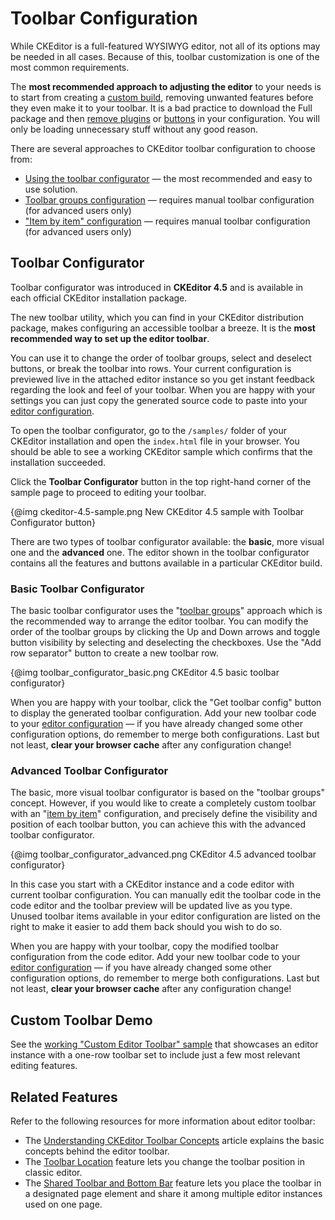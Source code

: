 <!--
Copyright (c) 2003-2015, CKSource - Frederico Knabben. All rights reserved.
For licensing, see LICENSE.md.
-->

# Toolbar Configuration

While CKEditor is a full-featured WYSIWYG editor, not all of its options
may be needed in all cases. Because of this, toolbar customization is
one of the most common requirements.

<div class="tip">
	The <strong>most recommended approach to adjusting the editor</strong> to your needs is to start from creating a
	<a href="http://ckeditor.com/builder">custom build</a>, removing unwanted features before they even
	make it to your toolbar. It is a bad practice to download the Full package and then 
	<a href="#!/api/CKEDITOR.config-cfg-removePlugins">remove plugins</a> or
	<a href="#!/api/CKEDITOR.config-cfg-removeButtons">buttons</a> in your configuration.
	You will only be loading unnecessary stuff without any good reason.
</div>

There are several approaches to CKEditor toolbar configuration to choose from:

 * [Using the toolbar configurator](#!/guide/dev_toolbar-section-toolbar-configurator) &mdash; the most recommended and easy to use solution.
 * [Toolbar groups configuration](#!/guide/dev_toolbarconcepts-section-toolbar-groups-configuration) &mdash; requires manual toolbar configuration (for advanced users only)
 * ["Item by item" configuration](#!/guide/dev_toolbarconcepts-section-%22item-by-item%22-configuration) &mdash; requires manual toolbar configuration (for advanced users only)

## Toolbar Configurator

<p class="requirements">
	Toolbar configurator was introduced in <strong>CKEditor 4.5</strong> and is available in each official CKEditor installation package. 
</p>

The new toolbar utility, which you can find in your CKEditor distribution package, makes configuring an accessible toolbar a breeze.
It is the **most recommended way to set up the editor toolbar**.

You can use it to change the order of toolbar groups, select and deselect buttons, or break the toolbar into rows. Your current configuration is previewed live in the attached editor instance so you get instant feedback regarding the look and feel of your toolbar. When you are happy with your settings you can just copy the generated source code to paste into your [editor configuration](#!/guide/dev_configuration).

To open the toolbar configurator, go to the `/samples/` folder of your CKEditor installation and open the `index.html` file in your browser. You should be able to see a working CKEditor sample which confirms that the installation succeeded.

Click the **Toolbar Configurator** button in the top right-hand corner of the sample page to proceed to editing your toolbar.

{@img ckeditor-4.5-sample.png New CKEditor 4.5 sample with Toolbar Configurator button}

There are two types of toolbar configurator available: the **basic**, more visual one and the **advanced** one. The editor shown in the toolbar configurator contains all the features and buttons available in a particular CKEditor build.

### Basic Toolbar Configurator

The basic toolbar configurator uses the "[toolbar groups](#!/guide/dev_toolbar-section-toolbar-groups-configuration)" approach which is the recommended way to arrange the editor toolbar. You can modify the order of the toolbar groups by clicking the Up and Down arrows and toggle button visibility by selecting and deselecting the checkboxes. Use the "Add row separator" button to create a new toolbar row.

{@img toolbar_configurator_basic.png CKEditor 4.5 basic toolbar configurator}

When you are happy with your toolbar, click the "Get toolbar config" button to display the generated toolbar configuration. Add your new toolbar code to your [editor configuration](#!/guide/dev_configuration) &mdash; if you have already changed some other configuration options, do remember to merge both configurations. Last but not least, **clear your browser cache** after any configuration change!

### Advanced Toolbar Configurator

The basic, more visual toolbar configurator is based on the "toolbar groups" concept. However, if you would like to create a completely custom toolbar with an "[item by item](#!/guide/dev_toolbar-section-%22item-by-item%22-configuration)" configuration, and precisely define the visibility and position of each toolbar button, you can achieve this with the advanced toolbar configurator.

{@img toolbar_configurator_advanced.png CKEditor 4.5 advanced toolbar configurator}

In this case you start with a CKEditor instance and a code editor with current toolbar configuration. You can manually edit the toolbar code in the code editor and the toolbar preview will be updated live as you type. Unused toolbar items available in your editor configuration are listed on the right to make it easier to add them back should you wish to do so.

When you are happy with your toolbar, copy the modified toolbar configuration from the code editor. Add your new toolbar code to your [editor configuration](#!/guide/dev_configuration) &mdash; if you have already changed some other configuration options, do remember to merge both configurations. Last but not least, **clear your browser cache** after any configuration change!

## Custom Toolbar Demo 

See the [working "Custom Editor Toolbar" sample](../samples/toolbar.html) that showcases an editor instance with a one-row toolbar set to include just a few most relevant editing features.

## Related Features

Refer to the following resources for more information about editor toolbar:

 * The [Understanding CKEditor Toolbar Concepts](#!/guide/dev_toolbarconcepts) article explains the basic concepts behind the editor toolbar.
 * The [Toolbar Location](#!/guide/dev_toolbarlocation) feature lets you change the toolbar position in classic editor.
 * The [Shared Toolbar and Bottom Bar](#!/guide/dev_sharedspace) feature lets you place the toolbar in a designated page element and share it among multiple editor instances used on one page.
